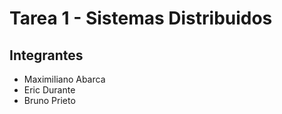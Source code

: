 # Tarea 1 - Sistemas Distribuidos

## Integrantes

* Maximiliano Abarca
* Eric Durante
* Bruno Prieto
